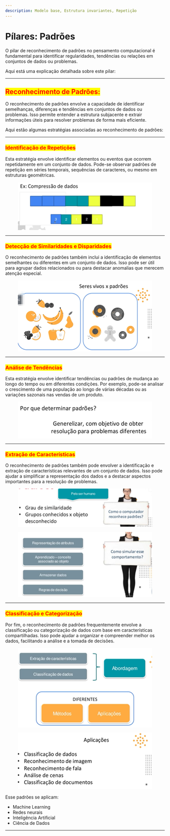 ```yaml
---
description: Modelo base, Estrutura invariantes, Repetição
---
```


# Pílares: Padrões

O pilar de reconhecimento de padrões no pensamento computacional é fundamental para identificar regularidades, tendências ou relações em conjuntos de dados ou problemas.&#x20;

Aqui está uma explicação detalhada sobre este pilar:

***

## <mark style="color:red;">**Reconhecimento de Padrões:**</mark>

O reconhecimento de padrões envolve a capacidade de identificar semelhanças, diferenças e tendências em conjuntos de dados ou problemas. Isso permite entender a estrutura subjacente e extrair informações úteis para resolver problemas de forma mais eficiente.&#x20;

Aqui estão algumas estratégias associadas ao reconhecimento de padrões:

***

### <mark style="color:red;">**Identificação de Repetições**</mark>

Esta estratégia envolve identificar elementos ou eventos que ocorrem repetidamente em um conjunto de dados. Pode-se observar padrões de repetição em séries temporais, sequências de caracteres, ou mesmo em estruturas geométricas.

<figure><img src="../.gitbook/assets/image (19).png" alt=""><figcaption></figcaption></figure>

***

### <mark style="color:red;">**Detecção de Similaridades e Disparidades**</mark>

O reconhecimento de padrões também inclui a identificação de elementos semelhantes ou diferentes em um conjunto de dados. Isso pode ser útil para agrupar dados relacionados ou para destacar anomalias que merecem atenção especial.

<figure><img src="../.gitbook/assets/image (1) (1).png" alt=""><figcaption></figcaption></figure>

***

### <mark style="color:red;">**Análise de Tendências**</mark>

Esta estratégia envolve identificar tendências ou padrões de mudança ao longo do tempo ou em diferentes condições. Por exemplo, pode-se analisar o crescimento de uma população ao longo de várias décadas ou as variações sazonais nas vendas de um produto.

<figure><img src="../.gitbook/assets/image (2) (1).png" alt=""><figcaption></figcaption></figure>

***

### <mark style="color:red;">**Extração de Características**</mark>

O reconhecimento de padrões também pode envolver a identificação e extração de características relevantes de um conjunto de dados. Isso pode ajudar a simplificar a representação dos dados e a destacar aspectos importantes para a resolução de problemas.

<figure><img src="../.gitbook/assets/image (9) (1).png" alt=""><figcaption></figcaption></figure>

<figure><img src="../.gitbook/assets/image (8) (1).png" alt=""><figcaption></figcaption></figure>

***

### <mark style="color:red;">**Classificação e Categorização**</mark>

Por fim, o reconhecimento de padrões frequentemente envolve a classificação ou categorização de dados com base em características compartilhadas. Isso pode ajudar a organizar e compreender melhor os dados, facilitando a análise e a tomada de decisões.

<figure><img src="../.gitbook/assets/image (7) (1).png" alt=""><figcaption></figcaption></figure>

<figure><img src="../.gitbook/assets/image (6) (1).png" alt=""><figcaption></figcaption></figure>

Esse padrões se aplicam:

* Machine Learning
* Redes neurais
* Inteligência Artificial
* Ciência de Dados

***
